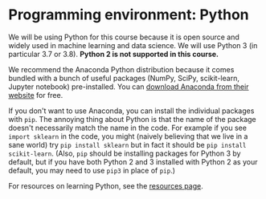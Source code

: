 # Programming environment: Python

We will be using Python for this course because it is open source and widely used in machine learning and data science.  We will use Python 3 (in particular 3.7 or 3.8). **Python 2 is not supported in this course.**

We recommend the Anaconda Python distribution because it comes bundled with a bunch of useful packages (NumPy, SciPy, scikit-learn, Jupyter notebook) pre-installed. You can [download Anaconda from their website](https://www.anaconda.com/download/) for free.

If you don't want to use Anaconda, you can install the individual packages with `pip`. The annoying thing about Python is that the name of the package doesn't necessarily match the name in the code. For example if you see `import sklearn` in the code, you might (naively believing that we live in a sane world) try `pip install sklearn` but in fact it should be `pip install scikit-learn`. (Also, `pip` should be installing packages for Python 3 by default, but if you have both Python 2 and 3 installed with Python 2 as your default, you may need to use `pip3` in place of `pip`.)

For resources on learning Python, see the [resources page](resources.md).